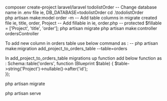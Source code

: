 composer create-project laravel/laravel todolistOrder
-- Change database name in .env file ie, DB_DATABASE=todolistOrder
cd .\todolistOrder\
php artisan make:model order -m
-- Add table columns in migrate created file ie, title, order, Project
-- Add fillable in ie, order.php
    -- protected $fillable = ['Project', 'title', 'order'];
php artisan migrate
php artisan make:controller ordersController

To add new column in orders table use below command as :
    -- php artisan make:migration add_project_to_orders_table --table=orders

In add_project_to_orders_table migrations up function add below function as :
    Schema::table('orders', function (Blueprint $table) {
        $table->string('Project')->nullable()->after('id');            
    });

php artisan migrate

php artisan serve



